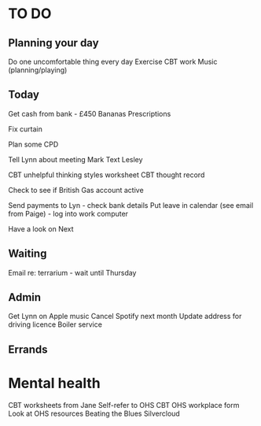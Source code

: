 # TO DO
## Planning your day
Do one uncomfortable thing every day
Exercise
CBT work
Music (planning/playing)

## Today
Get cash from bank - £450
Bananas
Prescriptions

Fix curtain

Plan some CPD

Tell Lynn about meeting Mark
Text Lesley

CBT unhelpful thinking styles worksheet
CBT thought record

Check to see if British Gas account active

Send payments to Lyn - check bank details
Put leave in calendar (see email from Paige) - log into work computer

Have a look on Next

## Waiting
Email re: terrarium - wait until Thursday

## Admin
Get Lynn on Apple music
Cancel Spotify next month
Update address for driving licence
Boiler service

## Errands

# Mental health
CBT worksheets from Jane
Self-refer to OHS CBT
OHS workplace form
Look at OHS resources
Beating the Blues
Silvercloud